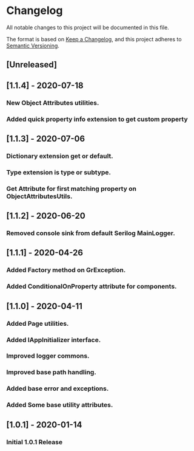 ﻿# Changelog

All notable changes to this project will be documented in this file.

The format is based on [Keep a Changelog](https://keepachangelog.com/en/1.0.0/),
and this project adheres to [Semantic Versioning](https://semver.org/spec/v2.0.0.html).

## [Unreleased]

## [1.1.4] - 2020-07-18

### New Object Attributes utilities.
### Added quick property info extension to get custom property

## [1.1.3] - 2020-07-06

### Dictionary extension get or default.
### Type extension is type or subtype.
### Get Attribute for first matching property on ObjectAttributesUtils.

## [1.1.2] - 2020-06-20

### Removed console sink from default Serilog MainLogger.

## [1.1.1] - 2020-04-26

### Added Factory method on GrException.
### Added ConditionalOnProperty attribute for components.

## [1.1.0] - 2020-04-11

### Added Page utilities.
### Added IAppInitializer interface.
### Improved logger commons.
### Improved base path handling.
### Added base error and exceptions.
### Added Some base utility attributes.

## [1.0.1] - 2020-01-14

### Initial 1.0.1 Release


